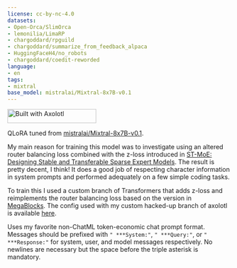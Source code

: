 ```yaml
---
license: cc-by-nc-4.0
datasets:
- Open-Orca/SlimOrca
- lemonilia/LimaRP
- chargoddard/rpguild
- chargoddard/summarize_from_feedback_alpaca
- HuggingFaceH4/no_robots
- chargoddard/coedit-reworded
language:
- en
tags:
- mixtral
base_model: mistralai/Mixtral-8x7B-v0.1
---
```


[<img src="https://raw.githubusercontent.com/OpenAccess-AI-Collective/axolotl/main/image/axolotl-badge-web.png" alt="Built with Axolotl" width="200" height="32"/>](https://github.com/OpenAccess-AI-Collective/axolotl)

QLoRA tuned from [mistralai/Mixtral-8x7B-v0.1](https://huggingface.co/mistralai/Mixtral-8x7B-v0.1).

My main reason for training this model was to investigate using an altered router balancing loss combined with the z-loss introduced in [ST-MoE: Designing Stable and Transferable Sparse Expert Models](https://arxiv.org/abs/2202.08906). The result is pretty decent, I think! It does a good job of respecting character information in system prompts and performed adequately on a few simple coding tasks.

To train this I used a custom branch of Transformers that adds z-loss and reimplements the router balancing loss based on the version in [MegaBlocks](https://github.com/stanford-futuredata/megablocks). The config used with my custom hacked-up branch of axolotl is available [here](https://huggingface.co/chargoddard/MixtralRPChat-ZLoss/blob/main/axolotl_config.yml).

Uses my favorite non-ChatML token-economic chat prompt format. Messages should be prefixed with `" ***System:"`, `" ***Query:"`, or `" ***Response:"` for system, user, and model messages respectively. No newlines are necessary but the space before the triple asterisk is mandatory.
